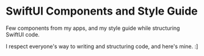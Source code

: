 # SwiftUI Components and Style Guide

Few components from my apps, and my style guide while structuring SwiftUI code.

I respect everyone's way to writing and structuring code, and here's mine. :]
